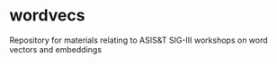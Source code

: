 # wordvecs
Repository for materials relating to ASIS&amp;T SIG-III workshops on word vectors and embeddings
